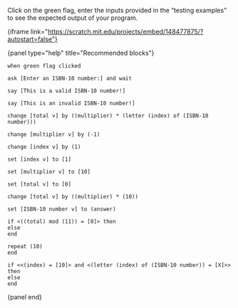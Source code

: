 Click on the green flag, enter the inputs provided in the “testing examples” to
see the expected output of your program.

{iframe link="https://scratch.mit.edu/projects/embed/148477875/?autostart=false"}

{panel type="help" title="Recommended blocks"}

```scratch:split:random
when green flag clicked

ask [Enter an ISBN-10 number:] and wait
```

```scratch:split:random
say [This is a valid ISBN-10 number!]

say [This is an invalid ISBN-10 number!]
```

```scratch:split:random
change [total v] by ((multiplier) * (letter (index) of (ISBN-10 number)))

change [multiplier v] by (-1)

change [index v] by (1)

set [index v] to [1]

set [multiplier v] to [10]

set [total v] to [0]

change [total v] by ((multiplier) * (10))

set [ISBN-10 number v] to (answer)
```

```scratch:split:random
if <((total) mod (11)) = [0]> then
else
end

repeat (10)
end

if <<(index) = [10]> and <(letter (index) of (ISBN-10 number)) = [X]>> then
else
end
```

{panel end}
